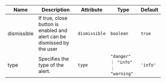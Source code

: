 | Name       | Description                   | Attribute        | Type                                      | Default             |
|------------|-------------------------------|------------------|-------------------------------------------|---------------------|
|<div className="Api__Table"> <div>dismissible</div> <div className="Api__Table Docs__Tags"></div></div>| If true, close button is enabled and alert can be dismissed by the user | `dismissible` | `boolean` | `true` |
|<div className="Api__Table"> <div>type</div> <div className="Api__Table Docs__Tags"></div></div>| Specifies the type of the alert. | `type` | `"danger" ｜ "info" ｜ "warning"` | `'info'` |
